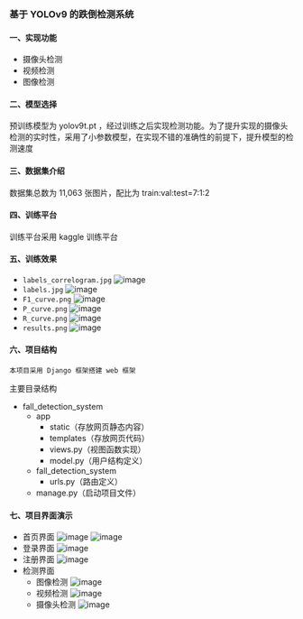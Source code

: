 ### 基于 YOLOv9 的跌倒检测系统
#### 一、实现功能
- 摄像头检测
- 视频检测
- 图像检测
#### 二、模型选择
预训练模型为 yolov9t.pt ，经过训练之后实现检测功能。为了提升实现的摄像头检测的实时性，采用了小参数模型，在实现不错的准确性的前提下，提升模型的检测速度
#### 三、数据集介绍
数据集总数为 11,063 张图片，配比为 train:val:test=7:1:2
#### 四、训练平台
训练平台采用 kaggle 训练平台
#### 五、训练效果
- `labels_correlogram.jpg`
![image](https://github.com/4phy05/graduation_project/blob/master/fall_detection_system\app\static\images\labels_correlogram.jpg "labels_correlogram.jpg")
- `labels.jpg`
![image](https://github.com/4phy05/graduation_project/blob/master/fall_detection_system\app\static\images\labels.jpg "labels.jpg")
- `F1_curve.png`
![image](https://github.com/4phy05/graduation_project/blob/master/fall_detection_system/app/static/images/F1_curve.png "F1_curve.png")
- `P_curve.png`
![image](https://github.com/4phy05/graduation_project/blob/master/fall_detection_system\app\static\images\P_curve.png "P_curve.png")
- `R_curve.png`
![image](https://github.com/4phy05/graduation_project/blob/master/fall_detection_system\app\static\images\R_curve.png "R_curve.png")
- `results.png`
![image](https://github.com/4phy05/graduation_project/blob/master/fall_detection_system\app\static\images\results.png "results.png")
#### 六、项目结构
`本项目采用 Django 框架搭建 web 框架`

主要目录结构
 - fall_detection_system
    - app
        - static（存放网页静态内容）
        - templates（存放网页代码）
        - views.py（视图函数实现）
        - model.py（用户结构定义）
    - fall_detection_system
        - urls.py（路由定义）
    - manage.py（启动项目文件）
#### 七、项目界面演示
- 首页界面
![image](https://github.com/4phy05/graduation_project/blob/master/fall_detection_system\app\static\images\index_1.png "index_1.png")
![image](https://github.com/4phy05/graduation_project/blob/master/fall_detection_system\app\static\images\index_2.png "index_2.png")
- 登录界面
![image](https://github.com/4phy05/graduation_project/blob/master/fall_detection_system\app\static\images\login.png "login.png")
- 注册界面
![image](https://github.com/4phy05/graduation_project/blob/master/fall_detection_system\app\static\images\sign_in.png "sign_in.png")
- 检测界面
    - 图像检测
    ![image](https://github.com/4phy05/graduation_project/blob/master/fall_detection_system\app\static\images\image_detection.png "image_detection.png")
    - 视频检测
    ![image](https://github.com/4phy05/graduation_project/blob/master/fall_detection_system\app\static\images\video_detection.png "video_detection.png")
    - 摄像头检测
    ![image](https://github.com/4phy05/graduation_project/blob/master/fall_detection_system\app\static\images\camera_detection.png "camera_detection.png")